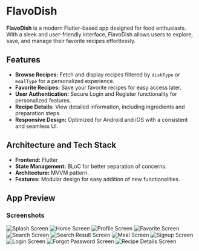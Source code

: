 # FlavoDish

**FlavoDish** is a modern Flutter-based app designed for food enthusiasts. With a sleek and user-friendly interface, FlavoDish allows users to explore, save, and manage their favorite recipes effortlessly.

## Features

- **Browse Recipes:** Fetch and display recipes filtered by `dishType` or `mealType` for a personalized experience.
- **Favorite Recipes:** Save your favorite recipes for easy access later.
- **User Authentication:** Secure Login and Register functionality for personalized features.
- **Recipe Details:** View detailed information, including ingredients and preparation steps.
- **Responsive Design:** Optimized for Android and iOS with a consistent and seamless UI.

## Architecture and Tech Stack

- **Frontend:** Flutter
- **State Management:** BLoC for better separation of concerns.
- **Architecture:**  MVVM pattern.
- **Features:** Modular design for easy addition of new functionalities.

## App Preview

### Screenshots

![Splash Screen](assets/app_preview/splashScreen.png)
![Home Screen](assets/app_preview/HomeScreen.png)
![Profile Screen](assets/app_preview/ProfileScreen.png)
![Favorite Screen](assets/app_preview/FavoriteScreen.png)
![Search Screen](assets/app_preview/SearchScreen.png)
![Search Result Screen](assets/app_preview/SearchResultScreen.png)
![Meal Screen](assets/app_preview/MealScreen.png)
![Signup Screen](assets/app_preview/SignupScreen.png)
![Login Screen](assets/app_preview/LoginScreen.png)
![Forgot Password Screen](assets/app_preview/ForgotPasswordScreen.png)
![Recipe Details Screen](assets/app_preview/RecipeDetailScreen.png)